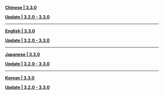 **[Chinese | 3.3.0](https://autopatchcn.bhsr.com/client/cn/20250509094753_mhbZk7FCcUvuu9ur/PC/Chinese.7z)**

**[Update | 3.2.0 - 3.3.0](https://autopatchcn.bhsr.com/client/diff/hkrpg_cn/audio_zh-cn_3.2.0_3.3.0_hdiff_spvNYZQncmLOyuJd.7z)**

---

**[English | 3.3.0](https://autopatchcn.bhsr.com/client/cn/20250509094753_mhbZk7FCcUvuu9ur/PC/English.7z)**

**[Update | 3.2.0 - 3.3.0](https://autopatchcn.bhsr.com/client/diff/hkrpg_cn/audio_en-us_3.2.0_3.3.0_hdiff_XcbXQrWbzLRqZywi.7z)**

---

**[Japanese | 3.3.0](https://autopatchcn.bhsr.com/client/cn/20250509094753_mhbZk7FCcUvuu9ur/PC/Japanese.7z)**

**[Update | 3.2.0 - 3.3.0](https://autopatchcn.bhsr.com/client/diff/hkrpg_cn/audio_ja-jp_3.2.0_3.3.0_hdiff_AkLJdzhLYHJoeJAc.7z)**

---

**[Korean | 3.3.0](https://autopatchcn.bhsr.com/client/cn/20250509094753_mhbZk7FCcUvuu9ur/PC/Korean.7z)**

**[Update | 3.2.0 - 3.3.0](https://autopatchcn.bhsr.com/client/diff/hkrpg_cn/audio_ko-kr_3.2.0_3.3.0_hdiff_ZhiBnhBgImhacXTG.7z)**
